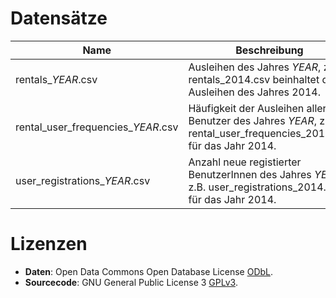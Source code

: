 
# Datensätze

Name | Beschreibung
--- | ---
rentals_*YEAR*.csv | Ausleihen des Jahres *YEAR*, z.B. rentals_2014.csv beinhaltet die Ausleihen des Jahres 2014.
rental_user_frequencies_*YEAR*.csv | Häufigkeit der Ausleihen aller Benutzer des Jahres *YEAR*, z.B. rental_user_frequencies_2014.csv für das Jahr 2014.
user_registrations_*YEAR*.csv | Anzahl neue registierter BenutzerInnen des Jahres *YEAR*, z.B. user_registrations_2014.csv für das Jahr 2014.


# Lizenzen
* **Daten**: Open Data Commons Open Database License [ODbL](https://opendatacommons.org/licenses/odbl/summary/).
* **Sourcecode**: GNU General Public License 3 [GPLv3](https://www.gnu.org/licenses/gpl-3.0.en.html).
